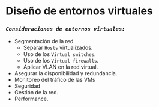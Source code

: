 # Diseño de entornos virtuales

### _`Consideraciones de entornos virtuales:`_

- Segmentación de la red.
  - Separar `Hosts` virtualizados.
  - Uso de los `Virtual switches`.
  - Uso de los `Virtual firewalls`.
  - Aplicar VLAN en la red virtual.
- Asegurar la disponibilidad y redundancia.
- Monitoreo del tráfico de las VMs
- Seguridad
- Gestión de la red.
- Performance.
